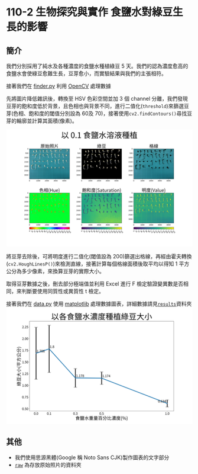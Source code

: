 # 110-2 生物探究與實作 食鹽水對綠豆生長的影響

## 簡介
我們分別採用了純水及各種濃度的食鹽水種植綠豆 5 天。我們的認為濃度愈高的食鹽水會使綠豆愈難生長，豆芽愈小，而實驗結果與我們的主張相符。

接著我們在 [finder.py](/finder.py) 利用 [OpenCV](https://opencv.org) 處理數據

先將圖片降低雜訊後，轉換至 HSV 色彩空間並加 3 個 channel 分離，我們發現豆芽的飽和度低於背景，且色相也與背景不同，進行二值化(`threshold`)來篩選豆芽(色相、飽和度的閾值分別設為 60及 70)，接著使用`cv2.findContours()`尋找豆芽的輪廓並計算其面積(像素)。

![plot](/results/0.1/0.1_plot.jpg)

將豆芽去除後，可將明度進行二值化(閾值設為 200)篩選出格線，再經由霍夫轉換(`cv2.HoughLinesP()`)來檢測直線，接著計算每個格線面積後取平均以得知 1 平方公分為多少像素，來換算豆芽的實際大小。

取得豆芽數據之後，刪去部分極端值並利用 Excel 進行 F 檢定驗證變異數是否相同，來判斷要使用同質性或異質性 t 檢定。

接著我們在 [data.py](/data.py) 使用 [matplotlib](https://matplotlib.org) 處理數據圖表，詳細數據請見[`results`](/results/)資料夾
![line chart](/results/line_chart.jpg)

## 其他
* 我們使用思源黑體(Google 稱 Noto Sans CJK)製作圖表的文字部分
* [`raw`](/raw/) 為存放原始照片的資料夾